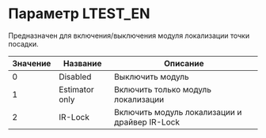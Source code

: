 # Параметр LTEST_EN

Предназначен для включения/выключения модуля локализации точки посадки.

| Значение | Название | Описание |
| -------- | ------- | ------- |
| 0 | Disabled | Выключить модуль
| 1 | Estimator only | Включить только модуль локализации
| 2 | IR-Lock | Включить модуль локализации и драйвер IR-Lock